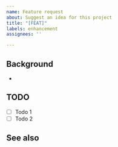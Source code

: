 ```yaml
---
name: Feature request
about: Suggest an idea for this project
title: "[FEAT]"
labels: enhancement
assignees: ''

---
```


## Background
-

## TODO
-[ ] Todo 1
-[ ] Todo 2

## See also
